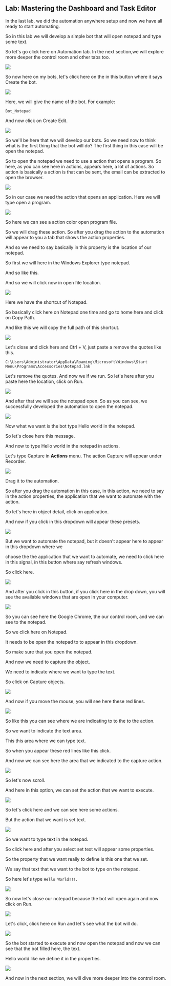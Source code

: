 ## Lab: Mastering the Dashboard and Task Editor

In the last lab, we did the automation anywhere setup and now we have all ready to start automating.

So in this lab we will develop a simple bot that will open notepad and type some text.

So let's go click here on Automation tab. In the next section,we will explore more deeper the control room and other tabs too.

![](./images/15.png)

So now here on my bots, let's click here on the in this button where it says Create the bot.

![](./images/16.png)

Here, we will give the name of the bot. For example:

`Bot_Notepad`

And now click on Create Edit.

![](./images/17.png)

So we'll be here that we will develop our bots.
So we need now to think what is the first thing that the bot will do?
The first thing in this case will be open the notepad.

So to open the notepad we need to use a action that opens a program.
So here, as you can see here in actions, appears here, a lot of actions.
So action is basically a action is that can be sent, the email can be extracted to open the browser.

![](./images/18.png)

So in our case we need the action that opens an application. Here we will type open a program.

![](./images/19.png)

So here we can see a action color open program file.

So we will drag these action.
So after you drag the action to the automation will appear to you a tab that shows the action properties.

And so we need to say basically in this property is the location of our notepad.

So first we will here in the Windows Explorer type notepad.

And so like this.

And so we will click now in open file location.

![](./images/20.png)

Here we have the shortcut of Notepad.

So basically click here on Notepad one time and go to home here and click on Copy Path.

And like this we will copy the full path of this shortcut.

![](./images/21.png)

Let's close and click here and Ctrl + V, just paste a remove the quotes like this.

`C:\Users\Administrator\AppData\Roaming\Microsoft\Windows\Start Menu\Programs\Accessories\Notepad.lnk`

Let's remove the quotes. And now we if we run.
So let's here after you paste here the location, click on Run.

![](./images/22.png)

And after that we will see the notepad open.
So as you can see, we successfully developed the automation to open the notepad.

![](./images/23.png)

Now what we want is the bot type Hello world in the notepad.

So let's close here this message.

And now to type Hello world in the notepad in actions.

Let's type Capture in **Actions** menu. The action Capture will appear under Recorder.

![](./images/24.png)

Drag it to the automation.

So after you drag the automation in this case, in this action, we need to say in the action properties, the application that we want to automate with the action.

So let's here in object detail, click on application.

And now if you click in this dropdown will appear these presets.

![](./images/25.png)

But we want to automate the notepad, but it doesn't appear here to appear in this dropdown where we

choose the the application that we want to automate, we need to click here in this signal, in this button where say refresh windows.

So click here.

![](./images/26.png)

And after you click in this button, if you click here in the drop down, you will see the available windows that are open in your computer.

![](./images/27.png)

So you can see here the Google Chrome, the our control room, and we can see to the notepad.

So we click here on Notepad.

It needs to be open the notepad to to appear in this dropdown.

So make sure that you open the notepad.

And now we need to capture the object.

We need to indicate where we want to type the text.

So click on Capture objects.

![](./images/28.png)

And now if you move the mouse, you will see here these red lines.

![](./images/29.png)

So like this you can see where we are indicating to to the to the action.

So we want to indicate the text area.

This this area where we can type text.

So when you appear these red lines like this click.

And now we can see here the area that we indicated to the capture action.

![](./images/30.png)

So let's now scroll.

And here in this option, we can set the action that we want to execute.

![](./images/31.png)

So let's click here and we can see here some actions.

But the action that we want is set text.

![](./images/32.png)

So we want to type text in the notepad.

So click here and after you select set text will appear some properties.

So the property that we want really to define is this one that we set.

We say that text that we want to the bot to type on the notepad.

So here let's type `Hello World!!!`.

![](./images/33.png)

So now let's close our notepad because the bot will open again and now click on Run.

![](./images/34.png)

Let's click, click here on Run and let's see what the bot will do.

![](./images/35.png)

So the bot started to execute and now open the notepad and now we can see that the bot filled here, the text.

Hello world like we define it in the properties.

![](./images/36.png)

And now in the next section, we will dive more deeper into the control room.